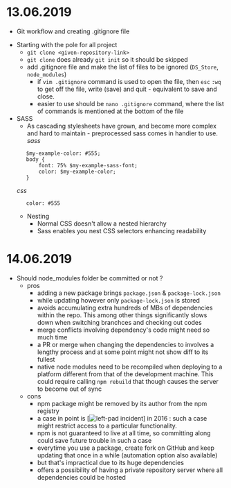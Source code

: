 # 13.06.2019
* Git workflow and creating .gitignore file
- Starting with the pole for all project
    - `git clone <given-repository-link>`
    - `git clone` does already `git init` so it should be skipped
    - add .gitignore file and make the list of files to be ignored (`DS_Store`, `node_modules`)
        - if `vim .gitignore` command is used to open the file, then
         `esc` `:wq` to get off the file, write (save) and quit - equivalent to save and close.
        - easier to use should be `nano .gitignore` command, where the list of commands is mentioned at the bottom of the file
- SASS
    - As cascading stylesheets have grown, and become more complex and hard to maintain - preprocessed sass comes in handier to use.
    _sass_
    ```$my-example-sass-font: monospace, verdana;
       $my-example-color: #555; 
       body {
           font: 75% $my-example-sass-font;
           color: $my-example-color;
       }
    ```
    _css_
    ```body: 75% monospace, verdana;
       color: #555
    ```
    - Nesting
        - Normal CSS doesn't allow a nested hierarchy
        - Sass enables you nest CSS selectors enhancing readability
# 14.06.2019
- Should node_modules folder be committed or not ?
    - pros
        - adding a new package brings `package.json` & `package-lock.json`
        - while updating however only `package-lock.json` is stored
        - avoids accumulating extra hundreds of MBs of dependencies within the repo. This among other things significantly slows down when switching branchces and checking out codes
        - merge conflicts involving dependency's code might need so much time
        - a PR or merge when changing the dependencies to involves a lengthy process and at some point might not show diff to its fullest
        - native node modules need to be recompiled when deploying to a platform different from that of the development machine. This could require calling `npm rebuild` that though causes the server to become out of sync
    - cons
        - npm package might be removed by its author from the npm registry
        - a case in point is [![left-pad incident](https://www.theregister.co.uk/2016/03/23/npm_left_pad_chaos/)] in 2016 : such a case might restrict access to a particular functionality.
        - npm is not guaranteed to live at all time, so committing along could save future trouble in such a case
        - everytime you use a package, create fork on GitHub and keep updating that once in a while (automation option also available)
        - but that's impractical due to its huge dependencies
        - offers a possibility of having a private repository server where all dependencies could be hosted